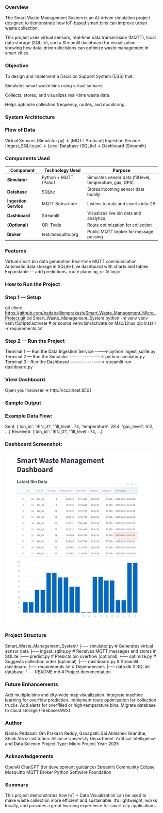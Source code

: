 ### Overview

The Smart Waste Management System is an AI-driven simulation project designed to demonstrate how IoT-based smart bins can improve urban waste collection.

This project uses virtual sensors, real-time data transmission (MQTT), local data storage (SQLite), and a Streamlit dashboard for visualization — showing how data-driven decisions can optimize waste management in smart cities.

### Objective

To design and implement a Decision Support System (DSS) that:

Simulates smart waste bins using virtual sensors.

Collects, stores, and visualizes real-time waste data.

Helps optimize collection frequency, routes, and monitoring.

### System Architecture

### Flow of Data
Virtual Sensors (Simulator.py)
       ↓  [MQTT Protocol]
Ingestion Service (Ingest_SQLite.py)
       ↓
Local Database (SQLite)
       ↓
Dashboard (Streamlit)

### Components Used

| Component              | Technology Used      | Purpose                                                   |
| -----------------------| -------------------- | --------------------------------------------------------- |
|   **Simulator**        | Python + MQTT (Paho) | Simulates sensor data (fill level, temperature, gas, GPS) |
|  **Database**          | SQLite               | Stores incoming sensor data locally                       |
|  **Ingestion Service** | MQTT Subscriber      | Listens to data and inserts into DB                       |
|  **Dashboard**         | Streamlit            | Visualizes live bin data and analytics                    |
|  **(Optional)**        | OR-Tools             | Route optimization for collection                         |
|  **Broker**            | test.mosquitto.org   | Public MQTT broker for message passing                    |

### Features

Virtual smart bin data generation
Real-time MQTT communication
Automatic data storage in SQLite
Live dashboard with charts and tables
Expandable — add predictions, route planning, or AI logic

### How to Run the Project

### Step 1 — Setup

git clone https://github.com/pedaballiomprakash/Smart_Waste_Management_Micro_Project.git
cd Smart_Waste_Management_System
python -m venv venv
venv\Scripts\activate   # or source venv/bin/activate on Mac/Linux
pip install -r requirements.txt

### Step 2 — Run the Project

Terminal 1 — Run the Data Ingestion Service ----> python ingest_sqlite.py
Terminal 2 — Run the Simulator   ---------------> python simulator.py
Terminal 3 - Run the Dashboard   ---------------> streamlit run dashboard.py

### View Dashboard

Open your browser → http://localhost:8501

### Sample Output

### Example Data Flow:

Sent: {'bin_id': 'BIN_01', 'fill_level': 74, 'temperature': 29.4, 'gas_level': 612, ...}
Received: {'bin_id': 'BIN_01', 'fill_level': 74, ...}

### Dashboard Screenshot:

![Dashboard Screenshot](assets/dashboard_screenshot.png)


### Project Structure

Smart_Waste_Management_System/
├── simulator.py          # Generates virtual sensor data
├── ingest_sqlite.py      # Receives MQTT messages and stores in SQLite
├── predict.py            # Predicts bin overflow (optional)
├── optimize.py           # Suggests collection order (optional)
├── dashboard.py          # Streamlit dashboard
├── requirements.txt      # Dependencies
├── data.db               # SQLite database
└── README.md             # Project documentation


### Future Enhancements

Add multiple bins and city-wide map visualization.
Integrate machine learning for overflow prediction.
Implement route optimization for collection trucks.
Add alerts for overfilled or high-temperature bins.
Migrate database to cloud storage (Firebase/AWS).

### Author

Name: Pedaballi Om Prakash Reddy, Ganapathi Sai Abhishek Grandhe, Shaik Afroz
Institution: Alliance University
Department: Artifical Intelligence and Data Science
Project Type: Micro Project
Year: 2025

### Acknowledgements

OpenAI ChatGPT (for development guidance)
Streamlit Community
Eclipse Mosquitto MQTT Broker
Python Software Foundation

### Summary

This project demonstrates how IoT + Data Visualization can be used to make waste collection more efficient and sustainable.
It’s lightweight, works locally, and provides a great learning experience for smart city applications.
